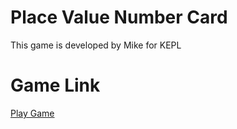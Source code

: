 # Place Value Number Card
 This game is developed by Mike for KEPL

# Game Link
[Play Game](https://learning-and-design.github.io/PlaceValueNumberCards/)
